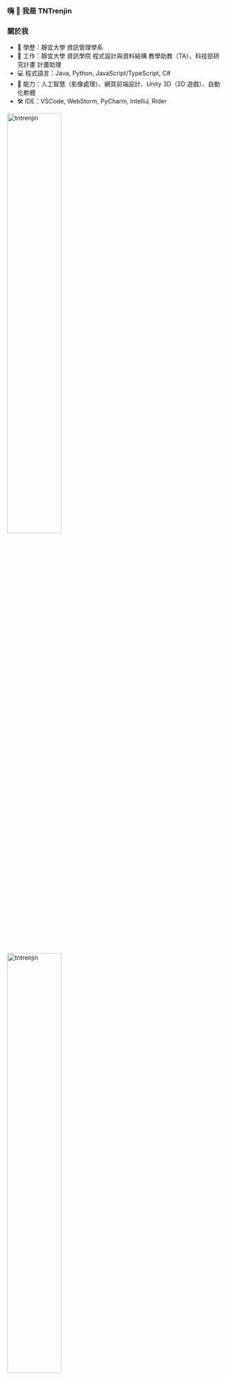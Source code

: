 <h3>嗨 👋 我是 TNTrenjin</h3>

<h3>關於我</h3>

- 🏫 學歷：靜宜大學 資訊管理學系
- 💼 工作：靜宜大學 資訊學院 程式設計與資料結構 教學助教（TA）、科技部研究計畫 計畫助理
- 💻 程式語言：Java, Python, JavaScript/TypeScript, C#
- 💪 能力：人工智慧（影像處理）、網頁前端設計、Unity 3D（2D 遊戲）、自動化軟體
- 🛠 IDE：VSCode, WebStorm, PyCharm, IntelliJ, Rider

<img width="50%" src="https://github-readme-stats.vercel.app/api/top-langs?username=tntrenjin&show_icons=true&locale=en&layout=compact" alt="tntrenjin" />
<img width="50%" src="https://github-readme-stats.vercel.app/api?username=tntrenjin&show_icons=true&locale=en" alt="tntrenjin" />

<h3>經歷</h3>

1. CPE **4題**（排名：67/2252．2020/5/26）
2. 109年 科技部 大專生研究計畫
3. AII2021創新發明應用研討會 - **最佳論文獎**
4. 第十屆 全國私立大專校院程式競賽 - **銅獎**
5. 靜宜大學 資訊學院 高中資訊營「Arduino物聯網課程」講師（2019/12/8、2020/12/12）

<h3>Side Project</h3>

依時序排序 新→舊：
1. 畢業專題 居家健身輔助系統（Unity 3D） — 進行中．⛔未開源
2. 自動化閱卷程式（Electron, React.js, Typescript） — 進行中．⛔未開源
3. 自動化閱卷程式（Python） — 已完成．⚠準備開源
4. LINE Bot（Node.js） — 停更．⛔未開源
5. 小恐龍遊戲（Java） — 已完成．🟢已開源．[連結](https://github.com/TNTrenjin/PU_Software)
6. 人臉辨識（Python） — 已完成．⛔未開源
7. PTT 文章爬蟲之自然語言生成回應（Python） — 停更．⛔未開源
8. Discord Bot（Python） — 停更．⛔未開源
9. Cytus II Editor（Unity 3D） — 停更．⛔未開源．[影片](https://www.youtube.com/watch?v=BnYf3UWLXvA)
10. VOEZ Editor（Unity 3D） — 停更．⛔未開源．[影片](https://www.youtube.com/watch?v=wbNFuU1uz2I)
